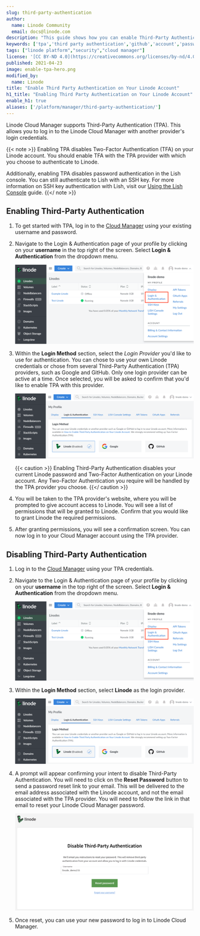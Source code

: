 ```yaml
---
slug: third-party-authentication
author:
  name: Linode Community
  email: docs@linode.com
description: "This guide shows how you can enable Third-Party Authentication (TPA) on your Linode account so you can sign in to Cloud Manager using third party credentials."
keywords: ['tpa','third party authentication','github','account','password']
tags: ["linode platform","security","cloud manager"]
license: '[CC BY-ND 4.0](https://creativecommons.org/licenses/by-nd/4.0)'
published: 2021-04-23
image: enable-tpa-hero.png
modified_by:
  name: Linode
title: "Enable Third Party Authentication on Your Linode Account"
h1_title: "Enabling Third Party Authentication on Your Linode Account"
enable_h1: true
aliases: ['/platform/manager/third-party-authentication/']
---
```


Linode Cloud Manager supports Third-Party Authentication (TPA). This allows you to log in to the Linode Cloud Manager with another provider's login credentials.

{{< note >}}
Enabling TPA disables Two-Factor Authentication (TFA) on your Linode account. You should enable TFA with the TPA provider with which you choose to authenticate to Linode.

Additionally, enabling TPA disables password authentication in the Lish console. You can still authenticate to Lish with an SSH key. For more information on SSH key authentication with Lish, visit our [Using the Lish Console](/docs/guides/using-the-lish-console/#add-your-public-key) guide.
{{</ note >}}

## Enabling Third-Party Authentication

1.  To get started with TPA, log in to the [Cloud Manager](https://cloud.linode.com) using your existing username and password.

1.  Navigate to the Login & Authentication page of your profile by clicking on your **username** in the top right of the screen. Select **Login & Authentication** from the dropdown menu.

    ![Click your username and select Login & Authentication](profile-link.png "Click your username and select Login & Authentication")

1.  Within the **Login Method** section, select the *Login Provider* you'd like to use for authentication. You can chose to use your own Linode credentials or chose from several Third-Party Authentication (TPA) providers, such as Google and GitHub. Only one login provider can be active at a time. Once selected, you will be asked to confirm that you'd like to enable TPA with this provider.

    ![Select the Login Method](tpa-options.png "Select the Login Method")

    {{< caution >}}
Enabling Third-Party Authentication disables your current Linode password and Two-Factor Authentication on your Linode account. Any Two-Factor Authentication you require will be handled by the TPA provider you choose.
{{</ caution >}}

1.  You will be taken to the TPA provider's website, where you will be prompted to give account access to Linode. You will see a list of permissions that will be granted to Linode. Confirm that you would like to grant Linode the required permissions.

1.  After granting permissions, you will see a confirmation screen. You can now log in to your Cloud Manager account using the TPA provider.

## Disabling Third-Party Authentication


1.  Log in to the [Cloud Manager](https://cloud.linode.com) using your TPA credentials.

1.  Navigate to the Login & Authentication page of your profile by clicking on your **username** in the top right of the screen. Select **Login & Authentication** from the dropdown menu.

    ![Click your username and select Login & Authentication](profile-link.png "Click your username and select Login & Authentication")

1.  Within the **Login Method** section, select **Linode** as the login provider.

    ![Select the Login Method](tpa-options.png "Select the Login Method")

1. A prompt will appear confirming your intent to disable Third-Party Authentication. You will need to click on the **Reset Password** button to send a password reset link to your email. This will be delivered to the email address associated with the Linode account, and not the email associated with the TPA provider. You will need to follow the link in that email to reset your Linode Cloud Manager password.

    ![Send password reset email.](confirm-disable-tpa.png)

1.  Once reset, you can use your new password to log in to Linode Cloud Manager.
